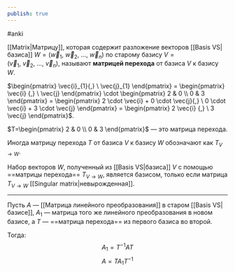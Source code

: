 ```yaml
---
publish: true
---
```

#anki

 [[Matrix|Матрицу]], которая содержит разложение векторов [[Basis VS|базиса]]  $W = (\vec{w}_{1}{,} \ \vec{w}_{2}{,} \ \ldots{,} \ \vec{w}_{n})$ по старому базису $V = (\vec{v}_{1}{,} \ \vec{v}_{2}{,} \ \ldots{,} \ \vec{v}_{n})$, называют **матрицей перехода** от базиса $V$ к базису $W$.


$\begin{pmatrix} \vec{i}_{1}{,} \ \vec{j}_{1} \end{pmatrix} = \begin{pmatrix} \vec{i} {,} \ \vec{j} \end{pmatrix} \cdot \begin{pmatrix} 2 & 0 \\ 0 & 3 \end{pmatrix} = \begin{pmatrix} 2 \cdot \vec{i} + 0 \cdot \vec{j}{,} \ 0 \cdot \vec{i} + 3 \cdot \vec{j} \end{pmatrix} = \begin{pmatrix} 2 \vec{i} {,} \ 3 \vec{j} \end{pmatrix}$.


$T=\begin{pmatrix} 2 & 0 \\ 0 & 3 \end{pmatrix}$ — это матрица перехода.

Иногда матрицу перехода $T$ от базиса $V$ к базису $W$ обозначают как $T_{V \rightarrow W}$.

Набор векторов $W$, полученный из [[Basis VS|базиса]]  $V$ с помощью ==матрицы перехода== $T_{V \rightarrow W}$, является базисом, только если матрица $T_{V \rightarrow W}$ [[Singular matrix|невырожденная]].

---

Пусть $A$ — [[Матрица линейного преобразования]] в старом [[Basis VS|базисе]], $A_1$ — матрица того же линейного преобразования в новом базисе, а $T$ — ==матрица перехода== из первого базиса во второй.

Тогда:
$$A_1=T^{-1}AT$$
$$A=TA_1T^{-1}$$
